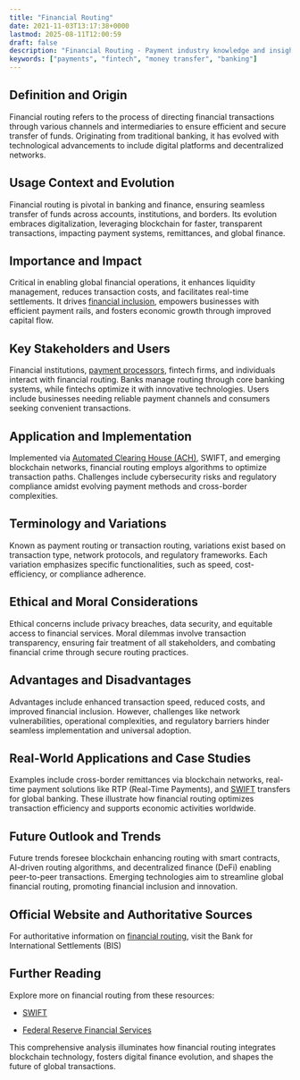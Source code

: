 ```yaml
---
title: "Financial Routing"
date: 2021-11-03T13:17:38+0000
lastmod: 2025-08-11T12:00:59
draft: false
description: "Financial Routing - Payment industry knowledge and insights"
keywords: ["payments", "fintech", "money transfer", "banking"]
---
```


## Definition and Origin

Financial routing refers to the process of directing financial transactions through various channels and intermediaries to ensure efficient and secure transfer of funds. Originating from traditional banking, it has evolved with technological advancements to include digital platforms and decentralized networks.

## Usage Context and Evolution

Financial routing is pivotal in banking and finance, ensuring seamless transfer of funds across accounts, institutions, and borders. Its evolution embraces digitalization, leveraging blockchain for faster, transparent transactions, impacting payment systems, remittances, and global finance.

## Importance and Impact

Critical in enabling global financial operations, it enhances liquidity management, reduces transaction costs, and facilitates real-time settlements. It drives [financial inclusion](https://faisalkhanllc.xyz/resources/payments-wiki/f/what-is-financial-inclusion/), empowers businesses with efficient payment rails, and fosters economic growth through improved capital flow.

## Key Stakeholders and Users

Financial institutions, [payment processors](https://faisalkhanllc.xyz/resources/payments-wiki/p/payment-processor/), fintech firms, and individuals interact with financial routing. Banks manage routing through core banking systems, while fintechs optimize it with innovative technologies. Users include businesses needing reliable payment channels and consumers seeking convenient transactions.

## Application and Implementation

Implemented via [Automated Clearing House (ACH)](https://faisalkhanllc.xyz/resources/payments-wiki/a/automated-clearing-house-ach/), SWIFT, and emerging blockchain networks, financial routing employs algorithms to optimize transaction paths. Challenges include cybersecurity risks and regulatory compliance amidst evolving payment methods and cross-border complexities.

## Terminology and Variations

Known as payment routing or transaction routing, variations exist based on transaction type, network protocols, and regulatory frameworks. Each variation emphasizes specific functionalities, such as speed, cost-efficiency, or compliance adherence.

## Ethical and Moral Considerations

Ethical concerns include privacy breaches, data security, and equitable access to financial services. Moral dilemmas involve transaction transparency, ensuring fair treatment of all stakeholders, and combating financial crime through secure routing practices.

## Advantages and Disadvantages

Advantages include enhanced transaction speed, reduced costs, and improved financial inclusion. However, challenges like network vulnerabilities, operational complexities, and regulatory barriers hinder seamless implementation and universal adoption.

## Real-World Applications and Case Studies

Examples include cross-border remittances via blockchain networks, real-time payment solutions like RTP (Real-Time Payments), and [SWIFT](https://faisalkhanllc.xyz/resources/payments-wiki/s/society-for-worldwide-interbank-financial-telecommunication-swift/) transfers for global banking. These illustrate how financial routing optimizes transaction efficiency and supports economic activities worldwide.

## Future Outlook and Trends

Future trends foresee blockchain enhancing routing with smart contracts, AI-driven routing algorithms, and decentralized finance (DeFi) enabling peer-to-peer transactions. Emerging technologies aim to streamline global financial routing, promoting financial inclusion and innovation.

## Official Website and Authoritative Sources

For authoritative information on [financial routing](https://www.bis.org), visit the Bank for International Settlements (BIS) 

## Further Reading

Explore more on financial routing from these resources:

- [SWIFT](https://www.swift.com)

- [Federal Reserve Financial Services](https://www.frbservices.org)

This comprehensive analysis illuminates how financial routing integrates blockchain technology, fosters digital finance evolution, and shapes the future of global transactions.